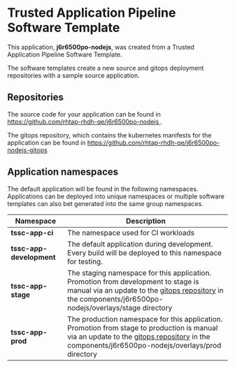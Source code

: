 # Trusted Application Pipeline Software Template

This application, **j6r6500po-nodejs**, was created from a Trusted Application Pipeline Software Template.

The software templates create a new source and gitops deployment repositories with a sample source application. 

## Repositories

The source code for your application can be found in [https://github.com/rhtap-rhdh-qe/j6r6500po-nodejs ](https://github.com/rhtap-rhdh-qe/j6r6500po-nodejs ).
 
The gitops repository, which contains the kubernetes manifests for the application can be found in 
[https://github.com/rhtap-rhdh-qe/j6r6500po-nodejs-gitops ](https://github.com/rhtap-rhdh-qe/j6r6500po-nodejs-gitops ) 

## Application namespaces 

The default application will be found in the following namespaces. Applications can be deployed into unique namespaces or multiple software templates can also bet generated into the same group namespaces.  

|  Namespace   |  Description   |  
| -------- | -------- |
| **tssc-app-ci** | The namespace used for CI workloads |
| **tssc-app-development** | The default application during development. Every build will be deployed to this namespace for testing. |
| **tssc-app-stage** | The staging namespace for this application. Promotion from development to stage is manual via an update to the [gitops repository](https://github.com/rhtap-rhdh-qe/j6r6500po-nodejs-gitops ) in the components/j6r6500po-nodejs/overlays/stage directory |
| **tssc-app-prod** | The production namespace for this application. Promotion from stage to production is manual via an update to the [gitops repository](https://github.com/rhtap-rhdh-qe/j6r6500po-nodejs-gitops ) in the components/j6r6500po-nodejs/overlays/prod directory |